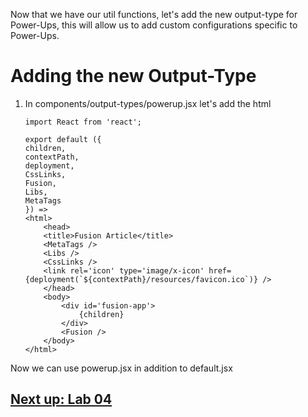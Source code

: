 
Now that we have our util functions, let's add the new output-type for Power-Ups, this will allow us to add custom configurations specific to Power-Ups.

# Adding the new Output-Type


1. In components/output-types/powerup.jsx let's add the html


    ```
    import React from 'react';

    export default ({
    children,
    contextPath,
    deployment,
    CssLinks,
    Fusion,
    Libs,
    MetaTags
    }) =>
    <html>
        <head>
        <title>Fusion Article</title>
        <MetaTags />
        <Libs />
        <CssLinks />
        <link rel='icon' type='image/x-icon' href={deployment(`${contextPath}/resources/favicon.ico`)} />
        </head>
        <body>
            <div id='fusion-app'>
                {children}
            </div>
            <Fusion />
        </body>
    </html>

    ```


Now we can use powerup.jsx in addition to default.jsx

## [Next up: Lab 04](https://github.com/wapopartners/Fusion-Training-User-Stories/tree/lab-00)
